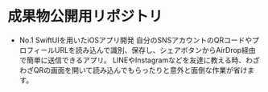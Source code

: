 # 成果物公開用リポジトリ

- No.1 SwiftUIを用いたiOSアプリ開発
自分のSNSアカウントのQRコードやプロフィールURLを読み込んで識別、保存し、シェアボタンからAirDrop経由で簡単に送信できるアプリ。
LINEやInstagramなどを友達に教える時、わざわざQRの画面を開いて読み込んでもらったりと意外と面倒な作業が省けます。

